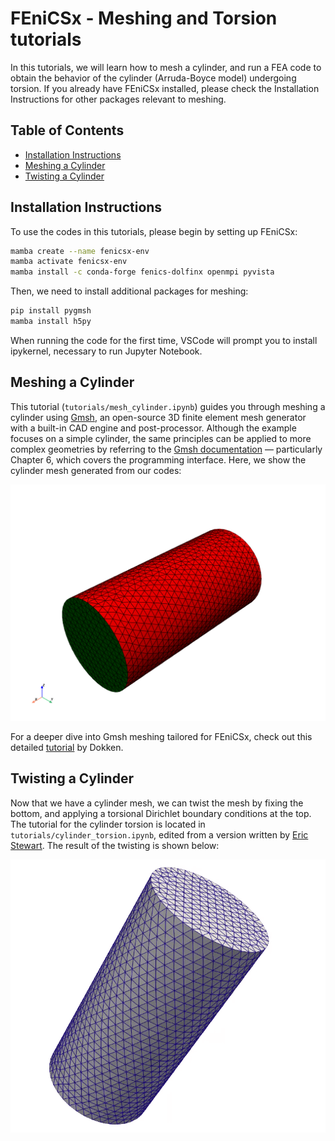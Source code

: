 # FEniCSx - Meshing and Torsion tutorials

In this tutorials, we will learn how to mesh a cylinder, and run a FEA code to obtain the behavior of the cylinder (Arruda-Boyce model) undergoing torsion. If you already have FEniCSx installed, please check the Installation Instructions for other packages relevant to meshing.

## Table of Contents

* [Installation Instructions](#install)
* [Meshing a Cylinder](#mesh)
* [Twisting a Cylinder](#twist)

## Installation Instructions <a name="install"></a>

To use the codes in this tutorials, please begin by setting up FEniCSx:
```bash
mamba create --name fenicsx-env
mamba activate fenicsx-env
mamba install -c conda-forge fenics-dolfinx openmpi pyvista
```

Then, we need to install additional packages for meshing:
```bash
pip install pygmsh
mamba install h5py
```

When running the code for the first time, VSCode will prompt you to install ipykernel, necessary to run Jupyter Notebook.

## Meshing a Cylinder <a name="mesh"></a>
This tutorial (``tutorials/mesh_cylinder.ipynb``) guides you through meshing a cylinder using [Gmsh](https://gmsh.info/), an open-source 3D finite element mesh generator with a built-in CAD engine and post-processor. Although the example focuses on a simple cylinder, the same principles can be applied to more complex geometries by referring to the [Gmsh documentation](https://gmsh.info/doc/texinfo/gmsh.html#Gmsh-application-programming-interface) — particularly Chapter 6, which covers the programming interface. Here, we show the cylinder mesh generated from our codes:

![png](tutorials/figures/cylinder_mesh.png)

For a deeper dive into Gmsh meshing tailored for FEniCSx, check out this detailed [tutorial](https://jsdokken.com/src/tutorial_gmsh.html) by Dokken.

## Twisting a Cylinder <a name="twist"></a>
Now that we have a cylinder mesh, we can twist the mesh by fixing the bottom, and applying a torsional Dirichlet boundary conditions at the top. The tutorial for the cylinder torsion is located in ``tutorials/cylinder_torsion.ipynb``, edited from a version written by [Eric Stewart](https://github.com/SolidMechanicsCoupledTheories/FEniCSx_codes/tree/main). The result of the twisting is shown below:

![gif](tutorials/figures/twisted_long_cylinder.gif)
